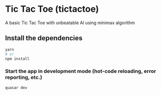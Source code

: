 # Tic Tac Toe (tictactoe)

A basic Tic Tac Toe with unbeatable AI using minimax algorithm

## Install the dependencies
```bash
yarn
# or
npm install
```

### Start the app in development mode (hot-code reloading, error reporting, etc.)
```bash
quasar dev
```
